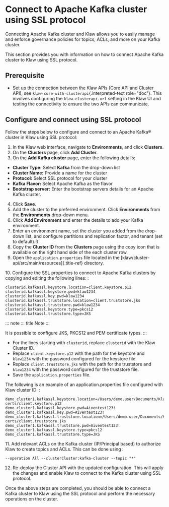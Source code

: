 # Connect to Apache Kafka cluster using SSL protocol

Connecting Apache Kafka cluster and Klaw allows you to easily manage and
enforce governance policies for topics, ACLs, and more on your Kafka
cluster.

This section provides you with information on how to connect Apache
Kafka cluster to Klaw using SSL protocol.

## Prerequisite

-   Set up the connection between the Klaw APIs (Core API and Cluster
    API), see `klaw-core-with-clusterapi`{.interpreted-text role="doc"}.
    This involves configuring the `klaw.clusterapi.url` setting in the
    Klaw UI and testing the connectivity to ensure the two APIs can
    communicate.

## Configure and connect using SSL protocol

Follow the steps below to configure and connect to an Apache Kafka®
cluster in Klaw using SSL protocol:

1.  In the Klaw web interface, navigate to **Environments**, and click
    **Clusters**.
2.  On the **Clusters** page, click **Add Cluster**.
3.  On the **Add Kafka cluster** page, enter the following details:

-   **Cluster Type:** Select **Kafka** from the drop-down list
-   **Cluster Name:** Provide a name for the cluster
-   **Protocol:** Select SSL protocol for your cluster
-   **Kafka Flavor:** Select Apache Kafka as the flavor
-   **Bootstrap server:** Enter the bootstrap servers details for an
    Apache Kafka cluster.

4.  Click **Save**.
5.  Add the cluster to the preferred environment. Click **Environments**
    from the **Environments** drop-down menu.
6.  Click **Add Environment** and enter the details to add your Kafka
    environment.
7.  Enter an environment name, set the cluster you added from the
    drop-down list, and configure partitions and replication factor, and
    tenant (set to default).ß
8.  Copy the **Cluster ID** from the **Clusters** page using the copy
    icon that is available on the right hand side of the each cluster
    row.
9.  Open the `application.properties` file located in the
    [klaw/cluster-api/src/main/resources]{.title-ref} directory.

10\. Configure the SSL properties to connect to Apache Kafka clusters by
copying and editing the following lines: :

    clusterid.kafkassl.keystore.location=client.keystore.p12
    clusterid.kafkassl.keystore.pwd=klaw1234
    clusterid.kafkassl.key.pwd=klaw1234
    clusterid.kafkassl.truststore.location=client.truststore.jks
    clusterid.kafkassl.truststore.pwd=klaw1234
    clusterid.kafkassl.keystore.type=pkcs12
    clusterid.kafkassl.truststore.type=JKS

::: note
::: title
Note
:::

It is possible to configure JKS, PKCS12 and PEM certificate types.
:::

-   For the lines starting with `clusterid`, replace `clusterid` with
    the Klaw Cluster ID.
-   Replace `client.keystore.p12` with the path for the keystore and
    `klaw1234` with the password configured for the keystore file.
-   Replace `client.truststore.jks` with the path for the truststore and
    `klaw1234` with the password configured for the truststore file.
-   Save the `application.properties` file.

The following is an example of an application.properties file configured
with Klaw cluster ID: :

    demo_cluster1.kafkassl.keystore.location=/Users/demo.user/Documents/Klaw/demo-certs/client.keystore.p12
    demo_cluster1.kafkassl.keystore.pwd=Aiventest123!
    demo_cluster1.kafkassl.key.pwd=Aiventest123!
    demo_cluster1.kafkassl.truststore.location=/Users/demo.user/Documents/Klaw/demo-certs/client.truststore.jks
    demo_cluster1.kafkassl.truststore.pwd=Aiventest123!
    demo_cluster1.kafkassl.keystore.type=pkcs12
    demo_cluster1.kafkassl.truststore.type=JKS

11\. Add relevant ACLs on the Kafka cluster (IP/Principal based) to
authorize Klaw to create topics and ACLs. This can be done using :

    --operation All --clusterCluster:kafka-cluster --topic "*"

12. Re-deploy the Cluster API with the updated configuration. This will
    apply the changes and enable Klaw to connect to the Kafka cluster
    using SSL protocol.

Once the above steps are completed, you should be able to connect a
Kafka cluster to Klaw using the SSL protocol and perform the necessary
operations on the cluster.
